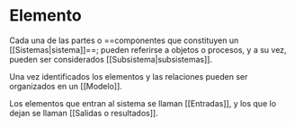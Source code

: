 # Elemento

Cada una de las partes o ==componentes que constituyen un [[Sistemas|sistema]]==; pueden referirse a objetos o procesos, y a su vez, pueden ser considerados [[Subsistema|subsistemas]].

Una vez identificados los elementos y las relaciones pueden ser organizados en un [[Modelo]].

Los elementos que entran al sistema se llaman [[Entradas]], y los que lo dejan se llaman [[Salidas o resultados]].
